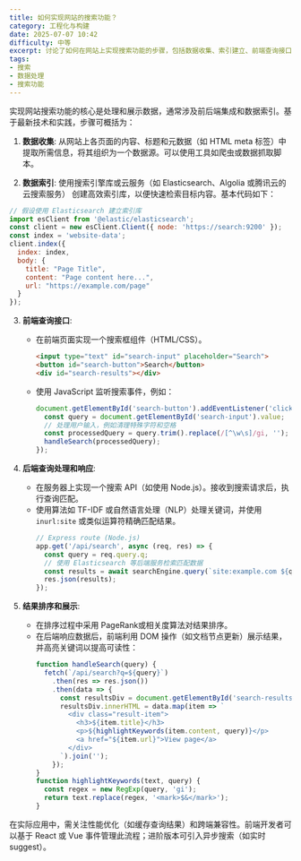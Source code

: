 ```yaml
---
title: 如何实现网站的搜索功能？
category: 工程化与构建
date: 2025-07-07 10:42
difficulty: 中等
excerpt: 讨论了如何在网站上实现搜索功能的步骤，包括数据收集、索引建立、前端查询接口、后端处理和结果展示。
tags:
- 搜索
- 数据处理
- 搜索功能
---
```

实现网站搜索功能的核心是处理和展示数据，通常涉及前后端集成和数据索引。基于最新技术和实践，步骤可概括为：  

1. **数据收集**: 从网站上各页面的内容、标题和元数据（如 HTML meta 标签）中提取所需信息，将其组织为一个数据源。可以使用工具如爬虫或数据抓取脚本。  

2. **数据索引**: 使用搜索引擎库或云服务（如 Elasticsearch、Algolia 或腾讯云的云搜索服务） 创建高效索引库，以便快速检索目标内容。基本代码如下：  
```javascript
// 假设使用 Elasticsearch 建立索引库
import esClient from '@elastic/elasticsearch';
const client = new esClient.Client({ node: 'https://search:9200' });
const index = 'website-data';
client.index({
  index: index,
  body: {
    title: "Page Title",
    content: "Page content here...",
    url: "https://example.com/page"
  }
});
```

3. **前端查询接口**:  
   - 在前端页面实现一个搜索框组件（HTML/CSS）。  
     ```html
     <input type="text" id="search-input" placeholder="Search">
     <button id="search-button">Search</button>
     <div id="search-results"></div> 
     ```
   - 使用 JavaScript 监听搜索事件，例如：
     ```javascript
     document.getElementById('search-button').addEventListener('click', () => {
       const query = document.getElementById('search-input').value;
       // 处理用户输入，例如清理特殊字符和空格
       const processedQuery = query.trim().replace(/[^\w\s]/gi, '');
       handleSearch(processedQuery);
     });
     ```

4. **后端查询处理和响应**:  
   - 在服务器上实现一个搜索 API（如使用 Node.js）。接收到搜索请求后，执行查询匹配。
   - 使用算法如 TF-IDF 或自然语言处理（NLP）处理关键词，并使用 `inurl:site` 或类似运算符精确匹配结果。
     ```javascript
     // Express route (Node.js)
     app.get('/api/search', async (req, res) => {
       const query = req.query.q;
       // 使用 Elasticsearch 等后端服务检索匹配数据
       const results = await searchEngine.query(`site:example.com ${query}`);
       res.json(results);
     });
     ```

5. **结果排序和展示**:  
   - 在排序过程中采用 PageRank或相关度算法对结果排序。
   - 在后端响应数据后，前端利用 DOM 操作（如文档节点更新）展示结果，并高亮关键词以提高可读性：
     ```javascript
     function handleSearch(query) {
       fetch(`/api/search?q=${query}`)
         .then(res => res.json())
         .then(data => {
           const resultsDiv = document.getElementById('search-results');
           resultsDiv.innerHTML = data.map(item => `
             <div class="result-item">
               <h3>${item.title}</h3>
               <p>${highlightKeywords(item.content, query)}</p>
               <a href="${item.url}">View page</a>
             </div>
           `).join('');
         });
     }
     function highlightKeywords(text, query) {
       const regex = new RegExp(query, 'gi');
       return text.replace(regex, '<mark>$&</mark>');
     }
     ```

在实际应用中，需关注性能优化（如缓存查询结果）和跨端兼容性。前端开发者可以基于 React 或 Vue 事件管理此流程；进阶版本可引入异步搜索（如实时 suggest）。
